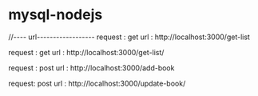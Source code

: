 # mysql-nodejs

//---- url------------------
request : get
url : http://localhost:3000/get-list

request : get
url : http://localhost:3000/get-list/<single record id>

request : post
url : http://localhost:3000/add-book

request: post
url : http://localhost:3000/update-book/<update id>
